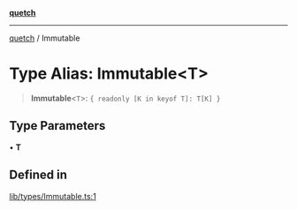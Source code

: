 [**quetch**](../README.md)

***

[quetch](../README.md) / Immutable

# Type Alias: Immutable\<T\>

> **Immutable**\<`T`\>: `{ readonly [K in keyof T]: T[K] }`

## Type Parameters

• **T**

## Defined in

[lib/types/Immutable.ts:1](https://github.com/nevoland/quetch/blob/5d54d23c7450a0f85309e15fdf3a25ea832b3452/lib/types/Immutable.ts#L1)
